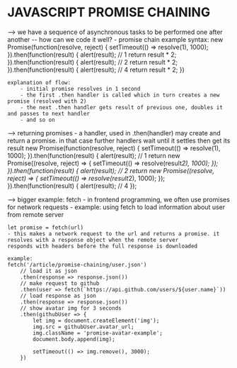 JAVASCRIPT PROMISE CHAINING
============================================================================================

--> we have a sequence of asynchronous tasks to be performed one after another -- how can we code it well?
    - promise chain example syntax:
    new Promise(function(resolve, reject) {
        setTimeout(() => resolve(1), 1000);
    }).then(function(result) {
        alert(result);  // 1
        return result * 2;
    }).then(function(result) {
        alert(result);  // 2
        return result * 2;
    }).then(function(result) {
        alert(result);  // 4
        return result * 2;
    })

    explanation of flow:
        - initial promise resolves in 1 second
        - the first .then handler is called which in turn creates a new promise (resolved with 2)
        - the next .then handler gets result of previous one, doubles it and passes to next handler
        - and so on

--> returning promises
    - a handler, used in .then(handler) may create and return a promise. in that case further handlers wait until it settles then get its result
    new Promise(function(resolve, reject) {
        setTimeout(() => resolve(1), 1000);
    }).then(function(result) {
        alert(result);  // 1
        return new Promise((resolve, reject) => {
            setTimeout(() => resolve(result*2), 1000);
        });
    }).then(function(result) {
        alert(result);  // 2
        return new Promise((resolve, reject) => {
            setTimeout(() => resolve(result*2), 1000);
        });
    }).then(function(result) {
        alert(result);  // 4
    });


--> bigger example: fetch
    - in frontend programming, we often use promises for network requests
    - example: using fetch to load information about user from remote server

    let promise = fetch(url)
    - this makes a network request to the url and returns a promise. it resolves with a response object when the remote server 
    responds with headers before the full response is downloaded
    
    example:
    fetch('/article/promise-chaining/user.json')
        // load it as json
        .then(response => response.json())
        // make request to github
        .then(user => fetch(`https://api.github.com/users/${user.name}`))
        // load response as json
        .then(response => response.json())
        // show avatar img for 3 seconds
        .then(githubUser => {
            let img = document.createElement('img');
            img.src = githubUser.avatar_url;
            img.className = 'promise-avatar-example';
            document.body.append(img);

            setTimeout(() => img.remove(), 3000);
        })


